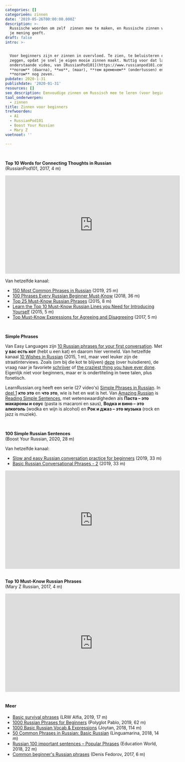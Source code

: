 ```yaml
---
categories: []
categorieën: zinnen
date: '2019-05-26T00:00:00.000Z'
description: >-
  Russische woorden om zelf  zinnen mee te maken, en Russische zinnen waarmee je
  je mening geeft.
draft: false
intro: >-


  Voor beginners zijn er zinnen in overvloed. Te zien, te beluisteren en na te
  zeggen, opdat je snel je eigen mooie zinnen maakt. Nuttig voor dat laatste is
  onderstaande video, van [RussianPod101](https://www.russianpod101.com/). Met
  **потом** (daarna), **но**, (maar), **тем временем** (ondertussen) en
  **потом** nog zeven.
pubdate: 2020-1-31
publishdate: '2020-01-31'
resources: []
seo_description: Eenvoudige zinnen om Russisch mee te leren (voor beginners).
taal_onderwerpen:
  - zinnen
title: Zinnen voor beginners
trefwoorden:
  - A1
  - RussianPod101
  - Boost Your Russian
  - Mary Z
voetnoot: ''

---
```




<br/>

**Top 10 Words for Connecting Thoughts in Russian**<br/>
(RussianPod101, 2017, 4 m)

<iframe width="560"
height="315"
src="https://www.youtube.com/embed/1CBoYP45dLM" frameborder="0"
allow="accelerometer; autoplay; encrypted-media; gyroscope;
picture-in-picture" allowfullscreen></iframe>

<br/>


Van hetzelfde kanaal:

- [150 Most Common Phrases in Russian](https://youtu.be/LGneNZV7uVc) (2019, 25 m)
- [100 Phrases Every Russian Beginner Must-Know](https://youtu.be/e9faloUNgKM) (2018, 36 m)
- [Top 25 Must-Know Russian Phrases](https://youtu.be/6PZDqIZBM4Q) (2015, 8 m)
- [Learn the Top 10 Must-Know Russian Lines you Need for Introducing Yourself](https://youtu.be/kVZSK59lytc) (2015, 5 m)
- [Top Must-Know Expressions for Agreeing and Disagreeing](https://youtu.be/HLHXBKhu498) (2017, 5 m)

<br/>

**Simple Phrases**

Van Easy Languages zijn [10 Russian phrases for your first conversation](https://youtu.be/MXl0pIRxI9E). Met **у вас есть кот** (hebt u een kat) en daarom hier vermeld. Van hetzelfde kanaal [10 Wishes in Russian](https://youtu.be/tz4WXPaWpwM) (2015, 1 m), maar veel leuker zijn de straatinterviews. Zoals (om bij die kot te blijven) [deze](https://youtu.be/5Jsr6CuHSZ0) (over huisdieren), de vraag naar je favoriete [schrijver](https://youtu.be/88qqw4l35Tc) of [the craziest thing you have ever done](https://youtu.be/V0AO5O8w0Vg). Eigenlijk niet voor beginners, maar er is ondertiteling in twee talen, plus fonetisch.

LearnRussian.org heeft een serie (27 video's) [Simple Phrases in Russian](https://www.youtube.com/playlist?list=PLfw0nPWCDcmN6caQHcu4UBK5peiV9yRKo). In [deel 1](https://youtu.be/9HLn4ZSfPbo) **кто это** en **что это**, wie is het en wat is het. Van [Amazing Russian](https://www.amazingrussian.com/) is [Reading Simple Sentences](https://youtu.be/D7CRgt-d_V0), met wetenswaardigheden als **Паста – это макароны и соус** (pasta is macaroni en saus), **Водка и вино – это алкоголь** (wodka en wijn is alcohol) en **Рок и джаз – это музыка** (rock en jazz is muziek).

<br/>

**100 Simple Russian Sentences**<br/>(Boost Your Russian, 2020, 28 m)

Van hetzelfde kanaal:

- [Slow and easy Russian conversation practice for beginners](https://youtu.be/e6lFvAQp0LE) (2019, 33 m)
- [Basic Russian Conversational Phrases - 2](https://youtu.be/8QoaTQaBdLw) (2019, 33 m)

<iframe width="560" height="315" src="https://www.youtube.com/embed/ztMKLni-nN0" frameborder="0" allow="accelerometer; autoplay; encrypted-media; gyroscope; picture-in-picture" allowfullscreen></iframe>

<br/>
<br/>

**Top 10 Must-Know Russian Phrases**<br/>
(Mary Z Russian, 2017, 4 m)





<iframe width="560" height="315" src="https://www.youtube.com/embed/_AIOpnzoKxs" frameborder="0" allow="accelerometer; autoplay; encrypted-media; gyroscope; picture-in-picture" allowfullscreen></iframe>

<br/>
<br/>

#### Meer

- [Basic survival phrases](https://youtu.be/5PGhRT7scro) (LRW Alfia, 2019, 17 m)
- [1000 Russian Phrases for Beginners](https://youtu.be/srqIJgbduxk) (Polyglot Pablo, 2019, 62 m)
- [1000 Basic Russian Vocab & Expressions](https://youtu.be/TjcQ9lsDgUY) (Joytan, 2018, 114 m)
- [50 Common Phrases in Russian: Basic Russian](https://youtu.be/cyaKqd6wbIM) (Linguamarina, 2018, 14 m)
- [Russian 100 important sentences – Popular Phrases](https://youtu.be/R1_ts4PdlF0) (Education World, 2018, 22 m)
- [Common beginner's Russian phrases](https://youtu.be/revIcn4IPKo) (Denis Fedorov, 2017, 6 m)

